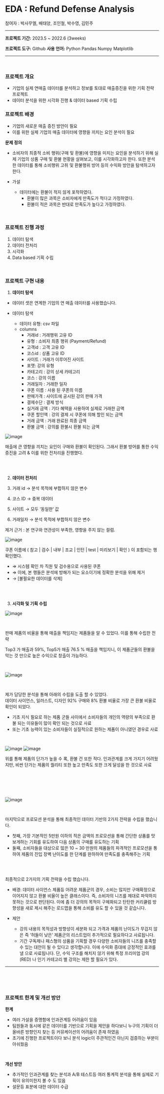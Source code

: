 # EDA : Refund Defense Analysis

참여자 : 박사무엘, 배태양, 조인철, 박수영, 김민주

---

**프로젝트 기간:** 2023.5 ~ 2022.6 (3weeks)

**프로젝트 도구:** Github
**사용 언어:** Python Pandas Numpy Matplotlib

---

<br>

### ****프로젝트 개요****

- 기업의 실제 연매출 데이터를 분석하고 정보를 토대로 매출증진을 위한 기획 전략 프로젝트
- 데이터 분석을 위한 시각화 진행 & 데이터 based 기획 수립

### 프로젝트 배경

- 기업의 새로운 매출 증진 방안이 필요
- 이를 위한 실제 기업의 매출 데이터에 영향을 끼치는 요인 분석이 필요



**문제 정의**


-  소비자의 최종적 소비 행위(구매 및 환불)에 영향을 미치는 요인을 분석하기 위해 실제 기업의 상품 구매 및 환불 현황을 살펴보고, 이를 시각화하고자 한다.
또한 분석한 데이터를 통해 소비행위 고취 및 환불행위 방어 등의 수익화 방안을 탐색하고자 한다.

- 가설
    + 데이터에는 환불이 적지 않게 포착하였다.
      * 환불이 많은 과목은 소비자에게 만족도가 적다고 가정하였다.
      * 환불이 적은 과목은 반대로 만족도가 높다고 가정하였다.

<br/>

### 프로젝트 진행 과정

1. 데이터 탐색
2. 데이터 전처리
3. 시각화
4. Data based 기획 수립

<br/>

### 프로젝트 구현 내용

1. **데이터 탐색**

- 데이터 셋은 연계한 기업의 연 매출 데이터를 사용했습니다.

-  데이터 탐색
    + 데이터 유형: csv 파일
    + columns
        * 거래id : 거래행위 고유 ID
        * 유형 : 소비자 최종 행위 (Payment/Refund)
        * 고객id : 고객 고유 ID
        * 코스id : 상품 고유 ID
        * 사이트 : 거래가 이루어진 사이트
        * 포맷: 강의 유형
        * 카테고리 : 강의 상세 카테고리
        * 코스 : 강의 이름
        * 거래일자 : 거래한 일자
        * 쿠폰 이름 : 사용 된 쿠폰의 이름
        * 판매가격 : 사이트에 공시된 강의 판매 가격
        * 결제수단 : 결제 방식
        * 실거래 금액 : 기타 혜택을 사용하여 실제로 거래한 금액
        * 쿠폰 할인액 : 강의 결제 시 쿠폰에 의해 할인 되는 금액
        * 거래 금액 : 거래 완료된 최종 금액
        * 환불 금액 : 강의를 환불시 환불 되는 금액


![image](./asset/data%20eda.png)

매출에 큰 영향을 끼치는 요인이 구매와 환불이 확인된다.
그래서 환불 방어를 통한 수익 증진을 고려 & 이를 위한 전처리을 진행했다.

<br><br>

2. **데이터 전처리**


1. 거래 id → 분석 목적에 부합하지 않은 변수 
2. 코스 ID → 중복 데이터
3. 사이트 →  모두 ‘동일한’ 값
4. 거래일자 →  분석 목적에 부합하지 않은 변수 

제거 근거  : 본 연구와 연관성이 부족한, 영향을 주지 않는 컬럼.

![image](./asset/data_preprocess.png)

쿠폰 이름에 ( 참고 | 검수 | 내부 | 조교 | 인턴 | test | 미리보기 | 확인 ) 이 포함되는 행 확인했다.
- ⇒ 시스템 확인 차 직원 및 검수용으로 사용된 쿠폰
- ⇒ 이에,  본 행들은 분석에 방해가 되는 요소이기에 정확한 분석을 위해 제거 
- → [불필요한 데이터를 삭제]

<br><br>

3. **시각화 및 기획 수립**

![image](./asset/visual.png)

<br>

판매 제품의 비율을 통해 매출을 책임지는 제품들을 알 수 있었다. 이를 통해 수립한 전략

Top3 가 매출과 59%, Top5가 매출 76.5 % 매출을 책임지니, 이 제품군들의 환불을 막는 것 만으로 높은 수익으로 창출이 가능하다.

<br/>

![image](./asset/refund.png)

<br>

제가 담당한 분석을 통해 아래의 수립을 도출 할 수 있었다.  
데이터 사이언스, 일러스트, 디자인 92% 구매와 8% 환불 비율로 가장 큰 환불 비율로 확인이 되었다.
- 기초 지식 필요로 하는 제품 군들 사이에서 소비자들의 개인의 역량의 부족으로 환불 되는 이유들이 많이 확인 되는 것으로 사료
- 또는 기초 능력이 있는 소비자들이 실질적으로 원하는 제품이 아니였던 경우로 사료

<br/>

![image](./asset/price1.png)
![image](./asset/price2.png)

위를 통해 제품의 단가가 높을 수 록, 환불 건 또한 적다.
인과관계를 크게 가지기 어려웠지만, 비싼 단가는 제품의 퀄리티 또한 높고 만족도 또한 크게 달성을 한 것으로 사료

<br><br><br><br>

![image](./asset/Coupon.png)

<br>

마지막으로 프로모션 분석을 통해 최종적인 데이터 기반의 2가지 전략을 수립을 했습니다.

- 첫째, 가장 기본적인 5만원 이하의 적은 금액의 프로모션을 통해 간단한 상품를 맛보게하는 기회를 유도하여 다음 상품의 구매를 유도하는 기획
- 둘째, 소비자들을 대상으로 많은 10 ~ 30 만원의 제품들의 파격적인 프로모션을 통하여 제품의 진입 장벽 난이도를 한 단계를 완하하여 만족도를 충족해주는 기획

<br><br>

최종적으로 2가지의 기획 전략을 수립 했습니다.

- 배경: 데이터 사이언스 제품등 어려운 제품군의 경우, 소비는 많지만 구매확정으로 이어지지 않고 환불 비율이 높은 클래스이다. 즉, 소비자의 니즈를 제대로 파악하지 못하는 것으로 판단된다. 이에 좀 더 강의의 목적이 구체화되고 탄탄한 커리큘럼 방향성을 새로 제시 해주는 로드맵을 통해 소비를 유도 할 수 있을 것 같습니다.

- 제안
    + 강의 내용의 목적성과 방향성이 세분화 되고 가격과 제품의 난이도가 무겁지 않은 즉 ‘허들이 낮은’ 제품군의 리스트업이 추가적으로 필요하다고 사료됩니다.
    + 기간 구독제나 패스형의 상품을 기획할 경우 다양한 소비자들의 니즈를 충족할 수 있는 대안이 될 수 있다고 생각합니다. 이에 수익화 증대에 긍정적인 효과를 낼 으로 사료됩니다. 단, 수익 구조를 해치지 않기 위해  특정 프리미엄 강의(RED) 나 인기 카테고리 별 강의는 제한 할 필요가 있다.
---

<br><br><br>

### 프로젝트 한계 및 개선 방안

**한계**

- 여러 가설을 증명함에 인과관계등 어려움이 있음
- 팀원들과 동시에 같은 데이터를 기반으로 기획을 제안을 하다보니 누구의 기획이 더 올바른 방향인지 찾는 등 커뮤케이션의 어려움이 존재 하였음
- 초기에 진행한 프로젝트이다 보니 분석 logic이 주관적인건 아닌지 검증하는 부분이 아쉬웠음

<br>

**개선 방안**

- 추가적인 인과관계를 찾는 분석과 A/B 테스트등 여러 통계적 분석을 통해 실제로 기획이 유의미한지 볼 수 도 있음
- 설문등 표분에 대한 데이터 수급
